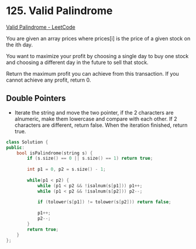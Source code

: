 # 125. Valid Palindrome
[Valid Palindrome - LeetCode](https://leetcode.com/problems/valid-palindrome/description/)

You are given an array prices where prices[i] is the price of a given stock on the ith day.

You want to maximize your profit by choosing a single day to buy one stock and choosing a different day in the future to sell that stock.

Return the maximum profit you can achieve from this transaction. If you cannot achieve any profit, return 0.

## Double Pointers
- Iterate the string and move the two pointer, if the 2 characters are alnumeric, make them lowercase and compare with each other. If 2 characters are different, return false. When the iteration finished, return true.
  
```cpp
class Solution {
public:
    bool isPalindrome(string s) {
        if (s.size() == 0 || s.size() == 1) return true;
        
        int p1 = 0, p2 = s.size() - 1;
        
        while(p1 < p2) {
            while (p1 < p2 && !isalnum(s[p1])) p1++;
            while (p1 < p2 && !isalnum(s[p2])) p2--;
            
            if (tolower(s[p1]) != tolower(s[p2])) return false;
            
            p1++;
            p2--;
        }
        return true;
    }
};
```